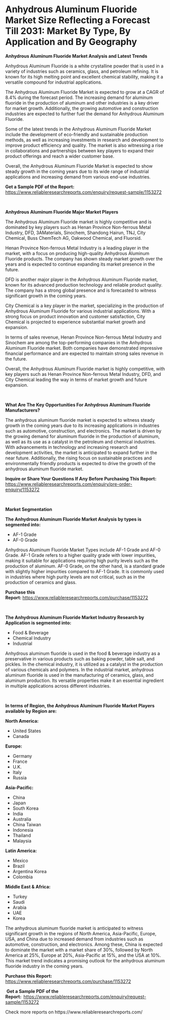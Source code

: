 <p><h1>Anhydrous Aluminum Fluoride Market Size Reflecting a Forecast Till 2031: Market By Type, By Application and By Geography</h1></p><p><strong>Anhydrous Aluminum Fluoride Market Analysis and Latest Trends</strong></p>
<p><p>Anhydrous Aluminum Fluoride is a white crystalline powder that is used in a variety of industries such as ceramics, glass, and petroleum refining. It is known for its high melting point and excellent chemical stability, making it a versatile compound for industrial applications.</p><p>The Anhydrous Aluminum Fluoride Market is expected to grow at a CAGR of 8.4% during the forecast period. The increasing demand for aluminum fluoride in the production of aluminum and other industries is a key driver for market growth. Additionally, the growing automotive and construction industries are expected to further fuel the demand for Anhydrous Aluminum Fluoride.</p><p>Some of the latest trends in the Anhydrous Aluminum Fluoride Market include the development of eco-friendly and sustainable production methods, as well as increasing investments in research and development to improve product efficiency and quality. The market is also witnessing a rise in collaborations and partnerships between key players to expand their product offerings and reach a wider customer base.</p><p>Overall, the Anhydrous Aluminum Fluoride Market is expected to show steady growth in the coming years due to its wide range of industrial applications and increasing demand from various end-use industries.</p></p>
<p><strong>Get a Sample PDF of the Report:&nbsp;</strong> <a href="https://www.reliableresearchreports.com/enquiry/request-sample/1153272">https://www.reliableresearchreports.com/enquiry/request-sample/1153272</a></p>
<p>&nbsp;</p>
<p><strong>Anhydrous Aluminum Fluoride Major Market Players</strong></p>
<p><p>The Anhydrous Aluminum Fluoride market is highly competitive and is dominated by key players such as Henan Province Non-ferrous Metal Industry, DFD, 3AMaterials, Sinochem, Shandong Hairun, TNJ, City Chemical, Buss ChemTech AG, Oakwood Chemical, and Fluorsid.</p><p>Henan Province Non-ferrous Metal Industry is a leading player in the market, with a focus on producing high-quality Anhydrous Aluminum Fluoride products. The company has shown steady market growth over the years and is expected to continue expanding its market presence in the future.</p><p>DFD is another major player in the Anhydrous Aluminum Fluoride market, known for its advanced production technology and reliable product quality. The company has a strong global presence and is forecasted to witness significant growth in the coming years.</p><p>City Chemical is a key player in the market, specializing in the production of Anhydrous Aluminum Fluoride for various industrial applications. With a strong focus on product innovation and customer satisfaction, City Chemical is projected to experience substantial market growth and expansion.</p><p>In terms of sales revenue, Henan Province Non-ferrous Metal Industry and Sinochem are among the top-performing companies in the Anhydrous Aluminum Fluoride market. Both companies have demonstrated impressive financial performance and are expected to maintain strong sales revenue in the future.</p><p>Overall, the Anhydrous Aluminum Fluoride market is highly competitive, with key players such as Henan Province Non-ferrous Metal Industry, DFD, and City Chemical leading the way in terms of market growth and future expansion.</p></p>
<p>&nbsp;</p>
<p><strong>What Are The Key Opportunities For Anhydrous Aluminum Fluoride Manufacturers?</strong></p>
<p><p>The anhydrous aluminum fluoride market is expected to witness steady growth in the coming years due to its increasing applications in industries such as automotive, construction, and electronics. The market is driven by the growing demand for aluminum fluoride in the production of aluminum, as well as its use as a catalyst in the petroleum and chemical industries. With advancements in technology and increasing research and development activities, the market is anticipated to expand further in the near future. Additionally, the rising focus on sustainable practices and environmentally friendly products is expected to drive the growth of the anhydrous aluminum fluoride market.</p></p>
<p><strong>Inquire or Share Your Questions If Any Before Purchasing This Report:</strong> <a href="https://www.reliableresearchreports.com/enquiry/pre-order-enquiry/1153272">https://www.reliableresearchreports.com/enquiry/pre-order-enquiry/1153272</a></p>
<p>&nbsp;</p>
<p><strong>Market Segmentation</strong></p>
<p><strong>The Anhydrous Aluminum Fluoride Market Analysis by types is segmented into:</strong></p>
<p><ul><li>AF-1 Grade</li><li>AF-0 Grade</li></ul></p>
<p><p>Anhydrous Aluminum Fluoride Market Types include AF-1 Grade and AF-0 Grade. AF-1 Grade refers to a higher quality grade with lower impurities, making it suitable for applications requiring high purity levels such as the production of aluminum. AF-0 Grade, on the other hand, is a standard grade with slightly higher impurities compared to AF-1 Grade. It is commonly used in industries where high purity levels are not critical, such as in the production of ceramics and glass.</p></p>
<p><strong>Purchase this Report:&nbsp;</strong><a href="https://www.reliableresearchreports.com/purchase/1153272">https://www.reliableresearchreports.com/purchase/1153272</a></p>
<p>&nbsp;</p>
<p><strong>The Anhydrous Aluminum Fluoride Market Industry Research by Application is segmented into:</strong></p>
<p><ul><li>Food & Beverage</li><li>Chemical Industry</li><li>Industrial</li></ul></p>
<p><p>Anhydrous aluminum fluoride is used in the food & beverage industry as a preservative in various products such as baking powder, table salt, and pickles. In the chemical industry, it is utilized as a catalyst in the production of various chemicals and polymers. In the industrial market, anhydrous aluminum fluoride is used in the manufacturing of ceramics, glass, and aluminum production. Its versatile properties make it an essential ingredient in multiple applications across different industries.</p></p>
<p>&nbsp;</p>
<p><strong>In terms of Region, the Anhydrous Aluminum Fluoride Market Players available by Region are:</strong></p>
<p>
    <p> <strong> North America: </strong>
        <ul>
            <li>United States</li>
            <li>Canada</li>
        </ul>
        </p> 
    <p> <strong> Europe: </strong>
        <ul>
            <li>Germany</li>
            <li>France</li>
            <li>U.K.</li>
            <li>Italy</li>
            <li>Russia</li>
        </ul>
        </p> 
    <p> <strong> Asia-Pacific: </strong>
        <ul>
            <li>China</li>
            <li>Japan</li>
            <li>South Korea</li>
            <li>India</li>
            <li>Australia</li>
            <li>China Taiwan</li>
            <li>Indonesia</li>
            <li>Thailand</li>
            <li>Malaysia</li>
        </ul>
        </p> 
    <p> <strong> Latin America: </strong>
        <ul>
            <li>Mexico</li>
            <li>Brazil</li>
            <li>Argentina Korea</li>
            <li>Colombia</li>
        </ul>
        </p> 
    <p> <strong> Middle East & Africa: </strong>
        <ul>
            <li>Turkey</li>
            <li>Saudi</li>
            <li>Arabia</li>
            <li>UAE</li>
            <li>Korea</li>
        </ul>
    </p>
    </p>
<p><p>The anhydrous aluminum fluoride market is anticipated to witness significant growth in the regions of North America, Asia-Pacific, Europe, USA, and China due to increased demand from industries such as automotive, construction, and electronics. Among these, China is expected to dominate the market with a market share of 30%, followed by North America at 25%, Europe at 20%, Asia-Pacific at 15%, and the USA at 10%. This market trend indicates a promising outlook for the anhydrous aluminum fluoride industry in the coming years.</p></p>
<p><strong>Purchase this Report: </strong><a href="https://www.reliableresearchreports.com/purchase/1153272">https://www.reliableresearchreports.com/purchase/1153272</a></p>
<p>&nbsp;<strong>Get a Sample PDF of the Report:&nbsp;&nbsp;</strong><a href="https://www.reliableresearchreports.com/enquiry/request-sample/1153272">https://www.reliableresearchreports.com/enquiry/request-sample/1153272</a></p>
<p><strong></strong></p>
<p>Check more reports on https://www.reliableresearchreports.com/</p>